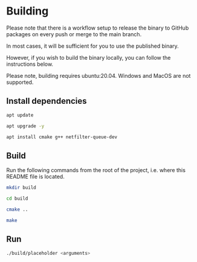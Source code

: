 # Building

Please note that there is a workflow setup to release the binary to GitHub packages on every push or merge to the main branch.

In most cases, it will be sufficient for you to use the published binary.

However, if you wish to build the binary locally, you can follow the instructions below.

Please note, building requires ubuntu:20.04. Windows and MacOS are not supported.

## Install dependencies

```sh
apt update

apt upgrade -y

apt install cmake g++ netfilter-queue-dev
```

## Build

Run the following commands from the root of the project, i.e. where this README file is located.

```sh
mkdir build

cd build

cmake ..

make
```

## Run

```sh
./build/placeholder <arguments>
```